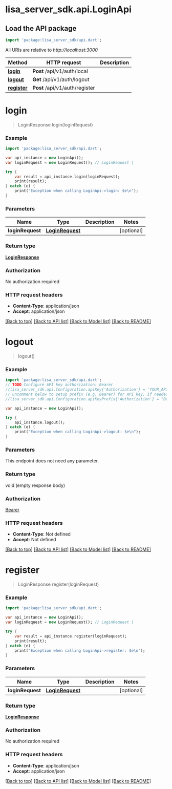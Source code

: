 # lisa_server_sdk.api.LoginApi

## Load the API package
```dart
import 'package:lisa_server_sdk/api.dart';
```

All URIs are relative to *http://localhost:3000*

Method | HTTP request | Description
------------- | ------------- | -------------
[**login**](LoginApi.md#login) | **Post** /api/v1/auth/local | 
[**logout**](LoginApi.md#logout) | **Get** /api/v1/auth/logout | 
[**register**](LoginApi.md#register) | **Post** /api/v1/auth/register | 


# **login**
> LoginResponse login(loginRequest)



### Example 
```dart
import 'package:lisa_server_sdk/api.dart';

var api_instance = new LoginApi();
var loginRequest = new LoginRequest(); // LoginRequest | 

try { 
    var result = api_instance.login(loginRequest);
    print(result);
} catch (e) {
    print("Exception when calling LoginApi->login: $e\n");
}
```

### Parameters

Name | Type | Description  | Notes
------------- | ------------- | ------------- | -------------
 **loginRequest** | [**LoginRequest**](LoginRequest.md)|  | [optional] 

### Return type

[**LoginResponse**](LoginResponse.md)

### Authorization

No authorization required

### HTTP request headers

 - **Content-Type**: application/json
 - **Accept**: application/json

[[Back to top]](#) [[Back to API list]](../README.md#documentation-for-api-endpoints) [[Back to Model list]](../README.md#documentation-for-models) [[Back to README]](../README.md)

# **logout**
> logout()



### Example 
```dart
import 'package:lisa_server_sdk/api.dart';
// TODO Configure API key authorization: Bearer
//lisa_server_sdk.api.Configuration.apiKey{'Authorization'} = 'YOUR_API_KEY';
// uncomment below to setup prefix (e.g. Bearer) for API key, if needed
//lisa_server_sdk.api.Configuration.apiKeyPrefix{'Authorization'} = "Bearer";

var api_instance = new LoginApi();

try { 
    api_instance.logout();
} catch (e) {
    print("Exception when calling LoginApi->logout: $e\n");
}
```

### Parameters
This endpoint does not need any parameter.

### Return type

void (empty response body)

### Authorization

[Bearer](../README.md#Bearer)

### HTTP request headers

 - **Content-Type**: Not defined
 - **Accept**: Not defined

[[Back to top]](#) [[Back to API list]](../README.md#documentation-for-api-endpoints) [[Back to Model list]](../README.md#documentation-for-models) [[Back to README]](../README.md)

# **register**
> LoginResponse register(loginRequest)



### Example 
```dart
import 'package:lisa_server_sdk/api.dart';

var api_instance = new LoginApi();
var loginRequest = new LoginRequest(); // LoginRequest | 

try { 
    var result = api_instance.register(loginRequest);
    print(result);
} catch (e) {
    print("Exception when calling LoginApi->register: $e\n");
}
```

### Parameters

Name | Type | Description  | Notes
------------- | ------------- | ------------- | -------------
 **loginRequest** | [**LoginRequest**](LoginRequest.md)|  | [optional] 

### Return type

[**LoginResponse**](LoginResponse.md)

### Authorization

No authorization required

### HTTP request headers

 - **Content-Type**: application/json
 - **Accept**: application/json

[[Back to top]](#) [[Back to API list]](../README.md#documentation-for-api-endpoints) [[Back to Model list]](../README.md#documentation-for-models) [[Back to README]](../README.md)

